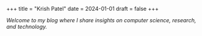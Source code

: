 +++
title = "Krish Patel"
date = 2024-01-01
draft = false
+++

*Welcome to my blog where I share insights on computer science, research, and technology.*

